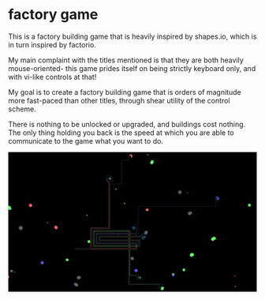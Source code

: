 # factory game

This is a factory building game that is heavily inspired by shapes.io,
which is in turn inspired by factorio.


My main complaint with the titles mentioned is that they are both
heavily mouse-oriented- this game prides itself on being strictly
keyboard only, and with vi-like controls at that!


My goal is to create a factory building game that is orders of magnitude
more fast-paced than other titles, through shear utility of the control
scheme.


There is nothing to be unlocked or upgraded, and buildings cost nothing.
The only thing holding you back is the speed at which you are able to
communicate to the game what you want to do.


![screeniee](resources/screenshot.png)
